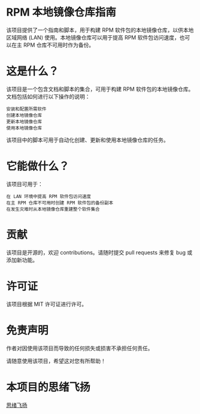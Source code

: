 # RPM 本地镜像仓库指南

该项目提供了一个指南和脚本，用于构建 RPM 软件包的本地镜像仓库，以供本地区域网络 (LAN) 使用。本地镜像仓库可以用于提高 RPM 软件包访问速度，也可以在主 RPM 仓库不可用时作为备份。

# 这是什么？

该项目是一个包含文档和脚本的集合，可用于构建 RPM 软件包的本地镜像仓库。文档包括如何进行以下操作的说明：

    安装和配置所需软件
    创建本地镜像仓库
    更新本地镜像仓库
    使用本地镜像仓库

该项目中的脚本可用于自动化创建、更新和使用本地镜像仓库的任务。

# 它能做什么？

该项目可用于：

    在 LAN 环境中提高 RPM 软件包访问速度
    在主 RPM 仓库不可用时创建 RPM 软件包的备份副本
    在发生灾难时从本地镜像仓库重建整个软件集合

# 贡献

该项目是开源的，欢迎 contributions。请随时提交 pull requests 来修复 bug 或添加新功能。

# 许可证

该项目根据 MIT 许可证进行许可。

# 免责声明

作者对因使用该项目而导致的任何损失或损害不承担任何责任。

请随意使用该项目，希望这对您有所帮助！

# 本项目的思绪飞扬

[思绪飞扬](crazy_talks.md)
